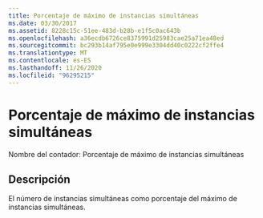 ```yaml
---
title: Porcentaje de máximo de instancias simultáneas
ms.date: 03/30/2017
ms.assetid: 8228c15c-51ee-483d-b28b-e1f5c0ac643b
ms.openlocfilehash: a36ecdb6726ce8375991d25983cae25a71ea48ed
ms.sourcegitcommit: bc293b14af795e0e999e3304dd40c0222cf2ffe4
ms.translationtype: MT
ms.contentlocale: es-ES
ms.lasthandoff: 11/26/2020
ms.locfileid: "96295215"
---
```

# <a name="percent-of-max-concurrent-instances"></a>Porcentaje de máximo de instancias simultáneas

Nombre del contador: Porcentaje de máximo de instancias simultáneas  
  
## <a name="description"></a>Descripción  

 El número de instancias simultáneas como porcentaje del máximo de instancias simultáneas.
